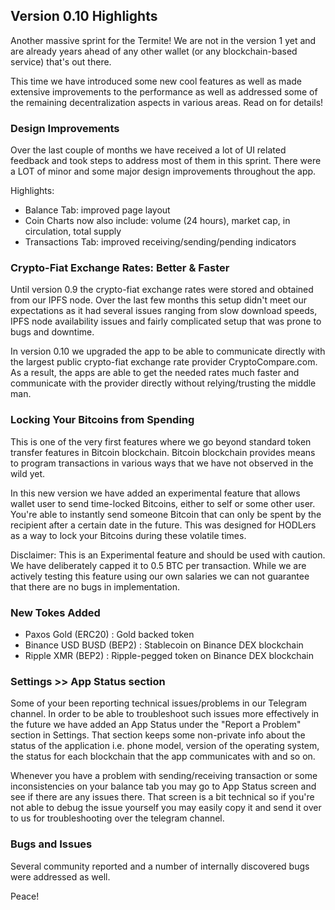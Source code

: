 ## Version 0.10 Highlights

Another massive sprint for the Termite! We are not in the version 1 yet and are already years ahead of any other wallet (or any blockchain-based service) that's out there.

This time we have introduced some new cool features as well as made extensive improvements to the performance as well as addressed some of the remaining decentralization aspects in various areas. Read on for details!

### Design Improvements

Over the last couple of months we have received a lot of UI related feedback and took steps to address most of them in this sprint. There were a LOT of minor and some major design improvements throughout the app.

Highlights:

- Balance Tab: improved page layout
- Coin Charts now also include: volume (24 hours), market cap, in circulation, total supply
- Transactions Tab: improved receiving/sending/pending indicators

### Crypto-Fiat Exchange Rates: Better & Faster

Until version 0.9 the crypto-fiat exchange rates were stored and obtained from our IPFS node. Over the last few months this setup didn't meet our expectations as it had several issues ranging from slow download speeds, IPFS node availability issues and fairly complicated setup that was prone to bugs and downtime.

In version 0.10 we upgraded the app to be able to communicate directly with the largest public crypto-fiat exchange rate provider CryptoCompare.com. As a result, the apps are able to get the needed rates much faster and communicate with the provider directly without relying/trusting the middle man.

### Locking Your Bitcoins from Spending

This is one of the very first features where we go beyond standard token transfer features in Bitcoin blockchain. Bitcoin blockchain provides means to program transactions in various ways that we have not observed in the wild yet.

In this new version we have added an experimental feature that allows wallet user to send time-locked Bitcoins, either to self or some other user. You're able to  instantly send someone Bitcoin that can only be spent by the recipient after a certain date in the future. This was designed for HODLers as a way to lock your Bitcoins during these volatile times.

Disclaimer: This is an Experimental feature and should be used with caution. We have deliberately capped it to 0.5 BTC per transaction. While we are actively testing this feature using our own salaries we can not guarantee that there are no bugs in implementation.

### New Tokes Added

- Paxos Gold (ERC20) : Gold backed token
- Binance USD BUSD (BEP2) : Stablecoin on Binance DEX blockchain
- Ripple XMR (BEP2) : Ripple-pegged token on Binance DEX blockchain

### Settings >> App Status section

Some of your been reporting technical issues/problems in our Telegram channel. In order to be able to troubleshoot such issues more effectively in the future we have added an App Status under the "Report a Problem" section in Settings. That section keeps some non-private info about the status of the application i.e. phone model, version of the operating system, the status for each blockchain that the app communicates with and so on.

Whenever you have a problem with sending/receiving transaction or some inconsistencies on your balance tab you may go to App Status screen and see if there are any issues there. That screen is a bit technical so if you're not able to debug the issue yourself you may easily copy it and send it over to us for troubleshooting over the telegram channel.

### Bugs and Issues

Several community reported and a number of internally discovered bugs were addressed as well.

Peace!
